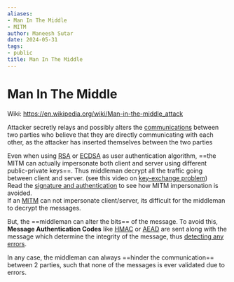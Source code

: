 ```yaml
---
aliases:
- Man In The Middle
- MITM
author: Maneesh Sutar
date: 2024-05-31
tags:
- public
title: Man In The Middle
---
```


# Man In The Middle

Wiki: <https://en.wikipedia.org/wiki/Man-in-the-middle_attack>

Attacker secretly relays and possibly alters the [communications](https://en.wikipedia.org/wiki/Data_communication "Data communication") between two parties who believe that they are directly communicating with each other, as the attacker has inserted themselves between the two parties

Even when using [RSA](rsa.md) or [ECDSA](dh.md#ECDSA) as user authentication algorithm, ==the MITM can actually impersonate both client and server using different public-private keys==. Thus middleman decrypt all the traffic going between client and server. (see this video on [key-exchange problem](https://youtu.be/vsXMMT2CqqE))  
Read the [signature and authentication](signature_authentication.md) to see how MITM impersonation is avoided.  
If an [MITM](mitm.md) can not impersonate client/server, its difficult for the middleman to decrypt the messages.

But, the ==middleman can alter the bits== of the message. To avoid this, **Message Authentication Codes** like [HMAC](hashing.md#HMAC) or [AEAD](aes.md#AES-GCM) are sent along with the message which determine the integrity of the message, thus [detecting any errors](error_detection.md).

In any case, the middleman can always ==hinder the communication== between 2 parties, such that none of the messages is ever validated due to errors.
